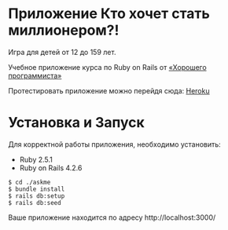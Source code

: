 # Приложение Кто хочет стать миллионером?!

Игра для детей от 12 до 159 лет.

Учебное приложение курса по Ruby on Rails от [«Хорошего программиста»](https://goodprogrammer.ru/)

Протестировать приложение можно перейдя сюда: [Heroku](http://bebillionaire.herokuapp.com)

# Установка и Запуск
Для корректной работы приложения, необходимо установить:
* Ruby 2.5.1
* Ruby on Rails 4.2.6
```$ git clone git@github.com:bekushka/millionaire.git
$ cd ./askme
$ bundle install
$ rails db:setup
$ rails db:seed
```

Ваше приложение находится по адресу http://localhost:3000/
